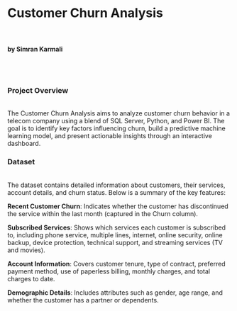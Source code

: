 # Customer Churn Analysis
<br>

#### by Simran Karmali
<br>
<br>

### Project Overview
<br>
The Customer Churn Analysis aims to analyze customer churn behavior in a telecom company using a blend of SQL Server, Python, and Power BI. The goal is to identify key factors influencing churn, build a predictive machine learning model, and present actionable insights through an interactive dashboard.
<br>

### Dataset
<br>
The dataset contains detailed information about customers, their services, account details, and churn status. Below is a summary of the key features:

**Recent Customer Churn**: Indicates whether the customer has discontinued the service within the last month (captured in the Churn column).

**Subscribed Services**: Shows which services each customer is subscribed to, including phone service, multiple lines, internet, online security, online backup, device protection, technical support, and streaming services (TV and movies).

**Account Information**: Covers customer tenure, type of contract, preferred payment method, use of paperless billing, monthly charges, and total charges to date.

**Demographic Details**: Includes attributes such as gender, age range, and whether the customer has a partner or dependents.
